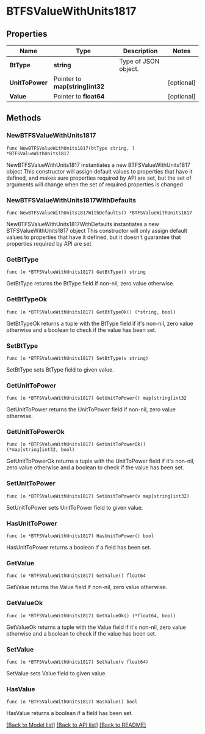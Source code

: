 # BTFSValueWithUnits1817

## Properties

Name | Type | Description | Notes
------------ | ------------- | ------------- | -------------
**BtType** | **string** | Type of JSON object. | 
**UnitToPower** | Pointer to **map[string]int32** |  | [optional] 
**Value** | Pointer to **float64** |  | [optional] 

## Methods

### NewBTFSValueWithUnits1817

`func NewBTFSValueWithUnits1817(btType string, ) *BTFSValueWithUnits1817`

NewBTFSValueWithUnits1817 instantiates a new BTFSValueWithUnits1817 object
This constructor will assign default values to properties that have it defined,
and makes sure properties required by API are set, but the set of arguments
will change when the set of required properties is changed

### NewBTFSValueWithUnits1817WithDefaults

`func NewBTFSValueWithUnits1817WithDefaults() *BTFSValueWithUnits1817`

NewBTFSValueWithUnits1817WithDefaults instantiates a new BTFSValueWithUnits1817 object
This constructor will only assign default values to properties that have it defined,
but it doesn't guarantee that properties required by API are set

### GetBtType

`func (o *BTFSValueWithUnits1817) GetBtType() string`

GetBtType returns the BtType field if non-nil, zero value otherwise.

### GetBtTypeOk

`func (o *BTFSValueWithUnits1817) GetBtTypeOk() (*string, bool)`

GetBtTypeOk returns a tuple with the BtType field if it's non-nil, zero value otherwise
and a boolean to check if the value has been set.

### SetBtType

`func (o *BTFSValueWithUnits1817) SetBtType(v string)`

SetBtType sets BtType field to given value.


### GetUnitToPower

`func (o *BTFSValueWithUnits1817) GetUnitToPower() map[string]int32`

GetUnitToPower returns the UnitToPower field if non-nil, zero value otherwise.

### GetUnitToPowerOk

`func (o *BTFSValueWithUnits1817) GetUnitToPowerOk() (*map[string]int32, bool)`

GetUnitToPowerOk returns a tuple with the UnitToPower field if it's non-nil, zero value otherwise
and a boolean to check if the value has been set.

### SetUnitToPower

`func (o *BTFSValueWithUnits1817) SetUnitToPower(v map[string]int32)`

SetUnitToPower sets UnitToPower field to given value.

### HasUnitToPower

`func (o *BTFSValueWithUnits1817) HasUnitToPower() bool`

HasUnitToPower returns a boolean if a field has been set.

### GetValue

`func (o *BTFSValueWithUnits1817) GetValue() float64`

GetValue returns the Value field if non-nil, zero value otherwise.

### GetValueOk

`func (o *BTFSValueWithUnits1817) GetValueOk() (*float64, bool)`

GetValueOk returns a tuple with the Value field if it's non-nil, zero value otherwise
and a boolean to check if the value has been set.

### SetValue

`func (o *BTFSValueWithUnits1817) SetValue(v float64)`

SetValue sets Value field to given value.

### HasValue

`func (o *BTFSValueWithUnits1817) HasValue() bool`

HasValue returns a boolean if a field has been set.


[[Back to Model list]](../README.md#documentation-for-models) [[Back to API list]](../README.md#documentation-for-api-endpoints) [[Back to README]](../README.md)


